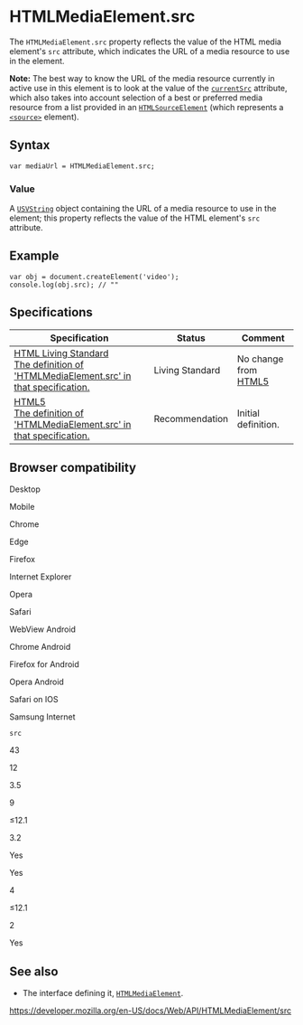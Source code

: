 HTMLMediaElement.src
====================

The `HTMLMediaElement.src` property reflects the value of the HTML media element's `src` attribute, which indicates the URL of a media resource to use in the element.

**Note:** The best way to know the URL of the media resource currently in active use in this element is to look at the value of the [`currentSrc`](currentsrc) attribute, which also takes into account selection of a best or preferred media resource from a list provided in an [`HTMLSourceElement`](../htmlsourceelement) (which represents a [`<source>`](https://developer.mozilla.org/en-US/docs/Web/HTML/Element/source) element).

Syntax
------

    var mediaUrl = HTMLMediaElement.src;

### Value

A [`USVString`](../usvstring) object containing the URL of a media resource to use in the element; this property reflects the value of the HTML element's `src` attribute.

Example
-------

    var obj = document.createElement('video');
    console.log(obj.src); // ""

Specifications
--------------

<table><thead><tr class="header"><th>Specification</th><th>Status</th><th>Comment</th></tr></thead><tbody><tr class="odd"><td><a href="https://html.spec.whatwg.org/multipage/embedded-content.html#dom-media-src">HTML Living Standard<br />
<span class="small">The definition of 'HTMLMediaElement.src' in that specification.</span></a></td><td><span class="spec-living">Living Standard</span></td><td>No change from <a href="https://www.w3.org/TR/html52/">HTML5</a></td></tr><tr class="even"><td><a href="https://www.w3.org/TR/html52/embedded-content-0.html#dom-media-src">HTML5<br />
<span class="small">The definition of 'HTMLMediaElement.src' in that specification.</span></a></td><td><span class="spec-rec">Recommendation</span></td><td>Initial definition.</td></tr></tbody></table>

Browser compatibility
---------------------

Desktop

Mobile

Chrome

Edge

Firefox

Internet Explorer

Opera

Safari

WebView Android

Chrome Android

Firefox for Android

Opera Android

Safari on IOS

Samsung Internet

`src`

43

12

3.5

9

≤12.1

3.2

Yes

Yes

4

≤12.1

2

Yes

See also
--------

-   The interface defining it, [`HTMLMediaElement`](../htmlmediaelement).

<a href="https://developer.mozilla.org/en-US/docs/Web/API/HTMLMediaElement/src" class="_attribution-link">https://developer.mozilla.org/en-US/docs/Web/API/HTMLMediaElement/src</a>

